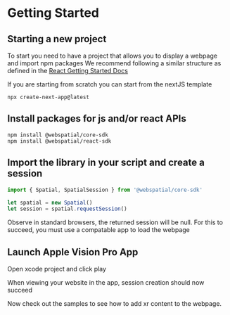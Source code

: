 # Getting Started

## Starting a new project

To start you need to have a project that allows you to display a webpage and import npm packages
We recommend following a similar structure as defined in the [React Getting Started Docs](https://react.dev/learn/start-a-new-react-project)

If you are starting from scratch you can start from the nextJS template

```
npx create-next-app@latest
```

## Install packages for js and/or react APIs

```
npm install @webspatial/core-sdk
npm install @webspatial/react-sdk
```

## Import the library in your script and create a session

```javascript
import { Spatial, SpatialSession } from '@webspatial/core-sdk'

let spatial = new Spatial()
let session = spatial.requestSession()
```

Observe in standard browsers, the returned session will be null. For this to succeed, you must use a compatable app to load the webpage

## Launch Apple Vision Pro App

Open xcode project and click play

When viewing your website in the app, session creation should now succeed

Now check out the samples to see how to add xr content to the webpage.
